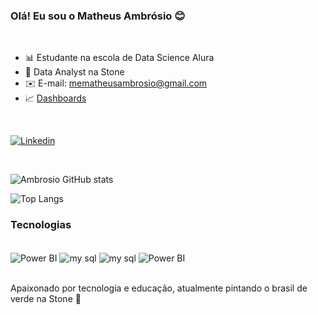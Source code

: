 
### Olá! Eu sou o Matheus Ambrósio 😊
<div><br/>

- 📊 Estudante na escola de Data Science Alura
- 💚 Data Analyst na Stone 
- ✉️ E-mail: mematheusambrosio@gmail.com
- 📈 [Dashboards](https://sites.google.com/stone.com.br/dashboards/dashboards)
<div><br/>


[![Linkedin](https://img.shields.io/badge/LinkedIn-0077B5?style=for-the-badge&logo=linkedin&logoColor=white)](https://www.linkedin.com/in/matheus-ambrosio-719608186/)

<div><br/>

![Ambrosio GitHub stats](https://github-readme-stats.vercel.app/api?username=ambrosioo&show_icons=true&theme=radical)

![Top Langs](https://github-readme-stats.vercel.app/api/top-langs/?username=ambrosioo&hide_progress=true)


### Tecnologias 

<div style="display: inline_block"><br/>
    <img align="center" alt="Power BI" src="https://img.shields.io/badge/Python-14354C?style=for-the-badge&logo=python&logoColor=white" /> 
    <img align="center" alt="my sql" src="https://img.shields.io/badge/MySQL-00000F?style=for-the-badge&logo=mysql&logoColor=white" /> 
     <img align="center" alt="my sql" src="https://img.shields.io/badge/Oracle-F80000?style=for-the-badge&logo=oracle&logoColor=black" /> 
          <img align="center" alt="Power BI" src="https://img.shields.io/badge/Power%20BI-F2C811.svg?style=for-the-badge&logo=Power-BI&logoColor=black" /> 
<div><br/>

Apaixonado por tecnologia e educação, atualmente pintando o brasil de verde na Stone 💚
<div><br/>
